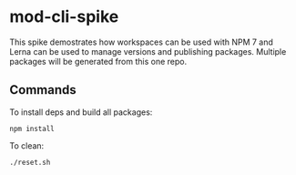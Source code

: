 # mod-cli-spike

This spike demostrates how workspaces can be used with NPM 7 and Lerna can be used to manage versions and publishing packages.
Multiple packages will be generated from this one repo.


## Commands

To install deps and build all packages:
```
npm install
```

To clean:
```
./reset.sh
```
